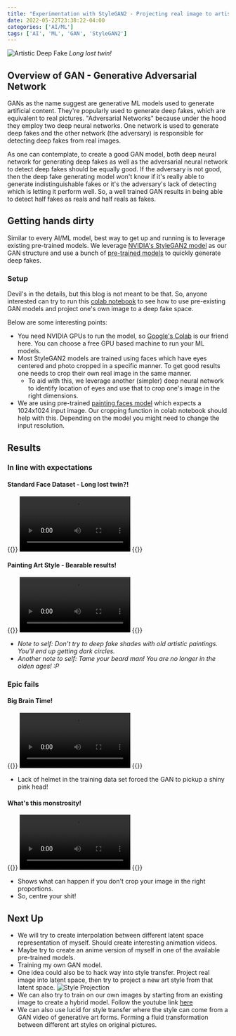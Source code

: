 ```yaml
---
title: "Experimentation with StyleGAN2 - Projecting real image to artistic deep fake"
date: 2022-05-22T23:38:22-04:00
categories: ['AI/ML']
tags: ['AI', 'ML', 'GAN', 'StyleGAN2']
---
```




![Artistic Deep Fake](/img/20220522/sample.jpg)
_Long lost twin!_


## Overview of GAN - Generative Adversarial Network
GANs as the name suggest are generative ML models used to generate artificial content. They're popularly used to generate deep fakes, which are equivalent to real pictures. "Adversarial Networks" because under the hood they employ two deep neural networks. One network is used to generate deep fakes and the other network (the adversary) is responsible for detecting deep fakes from real images.

As one can contemplate, to create a good GAN model, both deep neural network for generating deep fakes as well as the adversarial neural network to detect deep fakes should be equally good. If the adversary is not good, then the deep fake generating model won't know if it's really able to generate indistinguishable fakes or it's the adversary's lack of detecting which is letting it perform well. So, a well trained GAN results in being able to detect half fakes as reals and half reals as fakes.



## Getting hands dirty
Similar to every AI/ML model, best way to get up and running is to leverage existing pre-trained models. We leverage [NVIDIA's StyleGAN2 model](https://github.com/NVlabs/stylegan2) as our GAN structure and use a bunch of [pre-trained models](https://github.com/justinpinkney/awesome-pretrained-stylegan2) to quickly generate deep fakes.

### Setup
Devil's in the details, but this blog is not meant to be that. So, anyone interested can try to run this [colab notebook](https://colab.research.google.com/drive/1Bd3I8Au1CZC0dyQKqxfZ_QCUq1GDdJsx?usp=sharing) to see how to use pre-existing GAN models and project one's own image to a deep fake space.

Below are some interesting points:
* You need NVIDIA GPUs to run the model, so [Google's Colab](https://colab.research.google.com) is our friend here. You can choose a free GPU based machine to run your ML models.
* Most StyleGAN2 models are trained using faces which have eyes centered and photo cropped in a specific manner. To get good results one needs to crop their own real image in the same manner.
	* To aid with this, we leverage another (simpler) deep neural network to identify location of eyes and use that to crop one's image in the right dimensions.
* We are using pre-trained [painting faces model](https://github.com/justinpinkney/awesome-pretrained-stylegan2#painting-faces) which expects a 1024x1024 input image. Our cropping function in colab notebook should help with this. Depending on the model you might need to change the input resolution.


## Results

### In line with expectations

#### Standard Face Dataset - Long lost twin?!
{{<rawhtml>}} 
<video width=50% controls autoplay loop>
    <source src="/img/20220522/movie_ffhq.mp4" type="video/mp4">
    Your browser does not support the video tag.  
</video>
{{</rawhtml>}}

#### Painting Art Style - Bearable results!
{{<rawhtml>}} 
<video width=50% controls autoplay loop>
    <source src="/img/20220522/movie_art.mp4" type="video/mp4">
    Your browser does not support the video tag.  
</video>
{{</rawhtml>}}
* _Note to self: Don't try to deep fake shades with old artistic paintings. You'll end up getting dark circles._
* _Another note to self: Tame your beard man! You are no longer in the olden ages! :P_


### Epic fails

#### Big Brain Time!
{{<rawhtml>}}
<video width=50% controls autoplay loop>
    <source src="/img/20220522/movie_fail1.mp4" type="video/mp4">
    Your browser does not support the video tag.  
</video>
{{</rawhtml>}}
* Lack of helmet in the training data set forced the GAN to pickup a shiny pink head! 

#### What's this monstrosity!
{{<rawhtml>}}
<video width=50% controls autoplay loop>
    <source src="/img/20220522/movie_fail2.mp4" type="video/mp4">
    Your browser does not support the video tag.  
</video>
{{</rawhtml>}}
* Shows what can happen if you don't crop your image in the right proportions.
* So, centre your shit!



## Next Up
* We will try to create interpolation between different latent space representation of myself. Should create interesting animation videos.
* Maybe try to create an anime version of myself in one of the available pre-trained models.
* Training my own GAN model.
* One idea could also be to hack way into style transfer. Project real image into latent space, then try to project a new art style from that latent space.
![Style Projection](/img/20220522/style_projection.gif)
* We can also try to train on our own images by starting from an existing image to create a hybrid model. Follow the youtube link [here](https://www.youtube.com/watch?v=kbRkznsv9dk)
* We can also use lucid for style transfer where the style can come from a GAN video of generative art forms. Forming a fluid transformation between different art styles on original pictures.


